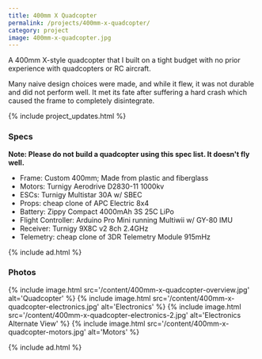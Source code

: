 ```yaml
---
title: 400mm X Quadcopter
permalink: /projects/400mm-x-quadcopter/
category: project
image: 400mm-x-quadcopter.jpg
---
```


A 400mm X-style quadcopter that I built on a tight budget with no prior experience with quadcopters or RC aircraft.

Many naive design choices were made, and while it flew, it was not durable and did not perform well. It met its fate after suffering a hard crash which caused the frame to completely disintegrate.

{% include project_updates.html %}

### Specs

**Note: Please do not build a quadcopter using this spec list. It doesn't fly well.**

* Frame: Custom 400mm; Made from plastic and fiberglass
* Motors: Turnigy Aerodrive D2830-11 1000kv
* ESCs: Turnigy Multistar 30A w/ SBEC
* Props: cheap clone of APC Electric 8x4
* Battery: Zippy Compact 4000mAh 3S 25C LiPo
* Flight Controller: Arduino Pro Mini running Multiwii w/ GY-80 IMU
* Receiver: Turnigy 9X8C v2 8ch 2.4GHz
* Telemetry: cheap clone of 3DR Telemetry Module 915mHz

{% include ad.html %}

### Photos
{% include image.html src='/content/400mm-x-quadcopter-overview.jpg' alt='Quadcopter' %}
{% include image.html src='/content/400mm-x-quadcopter-electronics.jpg' alt='Electronics' %}
{% include image.html src='/content/400mm-x-quadcopter-electronics-2.jpg' alt='Electronics Alternate View' %}
{% include image.html src='/content/400mm-x-quadcopter-motors.jpg' alt='Motors' %}

{% include ad.html %}
